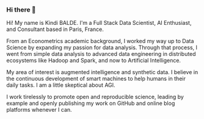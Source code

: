 ### Hi there 👋

<!--
**KBALDE/kbalde** is a ✨ _special_ ✨ repository because its `README.md` (this file) appears on your GitHub profile.

Here are some ideas to get you started:

- 🔭 I’m currently working on ...
- 🌱 I’m currently learning ...
- 👯 I’m looking to collaborate on ...
- 🤔 I’m looking for help with ...
- 💬 Ask me about ...
- 📫 How to reach me: ...
- 😄 Pronouns: ...
- ⚡ Fun fact: ...
-->

Hi!  My name is Kindi BALDE. I'm a Full Stack Data Scientist, AI Enthusiast, and Consultant based in Paris, France.

From an Econometrics academic background, I worked my way up to Data Science by expanding my passion for data analysis. Through that process, I went from simple data analysis to advanced data engineering in distributed ecosystems like Hadoop and Spark, and now to Artificial Intelligence. 

My area of interest is augmented intelligence and synthetic data. I believe in the continuous development of smart machines to help humans in their daily tasks. I am a little skeptical about AGI.  

I work tirelessly to promote open and reproducible science, leading by example and openly publishing my work on GitHub and online blog platforms whenever I can. 

